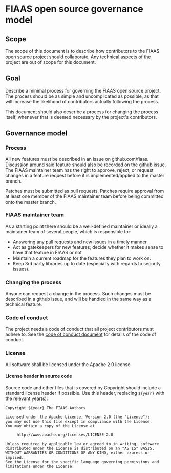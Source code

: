 # FIAAS open source governance model

## Scope
The scope of this document is to describe how contributors to the FIAAS open source project should collaborate. Any
technical aspects of the project are out of scope for this document.

## Goal
Describe a minimal process for governing the FIAAS open source project. The process should be as simple and
uncomplicated as possible, as that will increase the likelihood of contributors actually following the process.

This document should also describe a process for changing the process itself, whenever that is deemed necessary by the
project's contributors.

## Governance model
### Process
All new features must be described in an issue on github.com/fiaas. Discussion around said feature should also be
recorded on the github issue. The FIAAS maintainer team has the right to approve, reject, or request changes in a
feature request before it is implemented/applied to the master branch.

Patches must be submitted as pull requests. Patches require approval from at least one member of the FIAAS maintainer
team before being committed onto the master branch.

### FIAAS maintainer team
As a starting point there should be a well-defined maintainer or ideally a maintainer team of several people, which is
responsible for:

* Answering any pull requests and new issues in a timely manner.
* Act as gatekeepers for new features; decide whether it makes sense to have that feature in FIAAS or not
* Maintain a current roadmap for the features they plan to work on.
* Keep 3rd party libraries up to date (especially with regards to security issues).

### Changing the process
Anyone can request a change in the process. Such changes must be described in a github issue, and will be handled in
the same way as a technical feature.

### Code of conduct
The project needs a code of conduct that all project contributors must adhere to. See the [code of conduct
document](code_of_conduct.md) for details of the code of conduct.

### License
All software shall be licensed under the Apache 2.0 license.


#### License header in source code
Source code and other files that is covered by Copyright should include a standard license header if possible. Use this header, replacing `${year}` with the relevant year(s):

```
Copyright ${year} The FIAAS Authors

Licensed under the Apache License, Version 2.0 (the "License");
you may not use this file except in compliance with the License.
You may obtain a copy of the License at

     http://www.apache.org/licenses/LICENSE-2.0

Unless required by applicable law or agreed to in writing, software
distributed under the License is distributed on an "AS IS" BASIS,
WITHOUT WARRANTIES OR CONDITIONS OF ANY KIND, either express or implied.
See the License for the specific language governing permissions and
limitations under the License.
```
